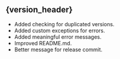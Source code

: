 
## {version_header}

- Added checking for duplicated versions.
- Added custom exceptions for errors.
- Added meaningful error messages.
- Improved README.md.
- Better message for release commit.
